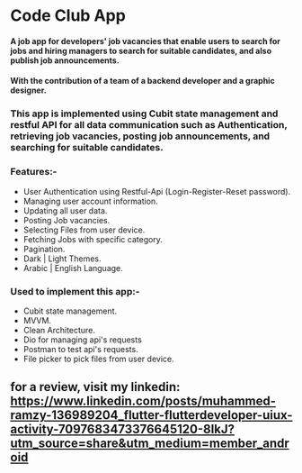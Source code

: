 # Code Club App

#### A job app for developers' job vacancies that enable users to search for jobs and hiring managers to search for suitable candidates, and also publish job announcements.

#### With the contribution of a team of a backend developer and a graphic designer.

### This app is implemented using Cubit state management and restful API for all data communication such as Authentication, retrieving job vacancies, posting job announcements, and searching for suitable candidates.

### Features:-
- User Authentication using Restful-Api (Login-Register-Reset password).
- Managing user account information.
- Updating all user data.
- Posting Job vacancies.
- Selecting Files from user device.
- Fetching Jobs with specific category.
- Pagination.
- Dark | Light Themes.
- Arabic | English Language.

### Used to implement this app:-
- Cubit state management.
- MVVM.
- Clean Architecture.
- Dio for managing api's requests
- Postman to test api's requests.
- File picker to pick files from user device.


## for a review, visit my linkedin: https://www.linkedin.com/posts/muhammed-ramzy-136989204_flutter-flutterdeveloper-uiux-activity-7097683473376645120-8IkJ?utm_source=share&utm_medium=member_android
